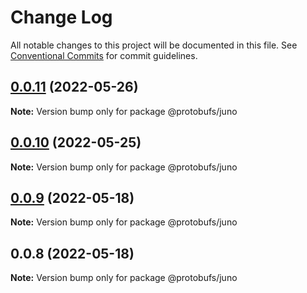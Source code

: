 # Change Log

All notable changes to this project will be documented in this file.
See [Conventional Commits](https://conventionalcommits.org) for commit guidelines.

## [0.0.11](https://github.com/cosmology-tech/proto-registry/compare/@protobufs/juno@0.0.10...@protobufs/juno@0.0.11) (2022-05-26)

**Note:** Version bump only for package @protobufs/juno





## [0.0.10](https://github.com/cosmology-tech/proto-registry/compare/@protobufs/juno@0.0.9...@protobufs/juno@0.0.10) (2022-05-25)

**Note:** Version bump only for package @protobufs/juno





## [0.0.9](https://github.com/cosmology-tech/proto-registry/compare/@protobufs/juno@0.0.8...@protobufs/juno@0.0.9) (2022-05-18)

**Note:** Version bump only for package @protobufs/juno





## 0.0.8 (2022-05-18)

**Note:** Version bump only for package @protobufs/juno

